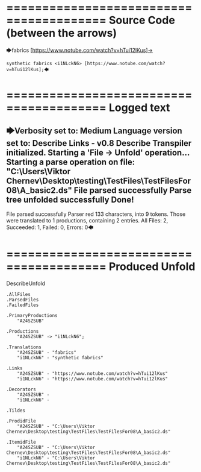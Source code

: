 ========================================
Source Code (between the arrows)
========================================

🡆fabrics [https://www.notube.com/watch?v=hTui12lKus]-> 
	
	synthetic fabrics <i1NLckN6> [https://www.notube.com/watch?v=hTui12lKus];🡄

========================================
Logged text
========================================

🡆Verbosity set to: Medium
Language version set to: Describe Links - v0.8
Describe Transpiler initialized.
Starting a 'File -> Unfold' operation...
Starting a parse operation on file: "C:\Users\Viktor Chernev\Desktop\testing\TestFiles\TestFilesFor08\A_basic2.ds"
File parsed successfully
Parse tree unfolded successfully
Done!
------------------------
File parsed successfully
Parser red 133 characters, into 9 tokens.
Those were translated to 1 productions, containing 2 entries.
All Files: 2, Succeeded: 1, Failed: 0, Errors: 0🡄

========================================
Produced Unfold
========================================

DescribeUnfold

    .AllFiles
    .ParsedFiles
    .FailedFiles

    .PrimaryProductions
        "A24SZSUB" 

    .Productions
        "A24SZSUB" -> "i1NLckN6";

    .Translations
        "A24SZSUB" - "fabrics"
        "i1NLckN6" - "synthetic fabrics"

    .Links
        "A24SZSUB" - "https://www.notube.com/watch?v=hTui12lKus"
        "i1NLckN6" - "https://www.notube.com/watch?v=hTui12lKus"

    .Decorators
        "A24SZSUB" - 
        "i1NLckN6" - 

    .Tildes

    .ProdidFile
        "A24SZSUB" - "C:\Users\Viktor Chernev\Desktop\testing\TestFiles\TestFilesFor08\A_basic2.ds"

    .ItemidFile
        "A24SZSUB" - "C:\Users\Viktor Chernev\Desktop\testing\TestFiles\TestFilesFor08\A_basic2.ds"
        "i1NLckN6" - "C:\Users\Viktor Chernev\Desktop\testing\TestFiles\TestFilesFor08\A_basic2.ds"

